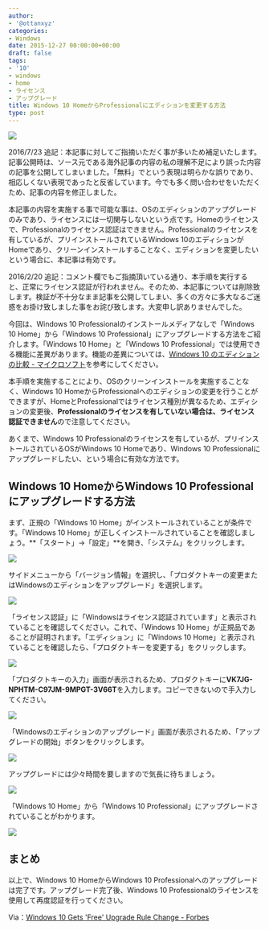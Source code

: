 ```yaml
---
author:
- '@ottanxyz'
categories:
- Windows
date: 2015-12-27 00:00:00+00:00
draft: false
tags:
- '10'
- windows
- home
- ライセンス
- アップグレード
title: Windows 10 HomeからProfessionalにエディションを変更する方法
type: post
---
```


![](151227-567f5252267e5-1.jpg)

2016/7/23 追記：本記事に対してご指摘いただく事が多いため補足いたします。記事公開時は、ソース元である海外記事の内容の私の理解不足により誤った内容の記事を公開してしまいました。「無料」でという表現は明らかな誤りであり、相応しくない表現であったと反省しています。今でも多く問い合わせをいただくため、記事の内容を修正しました。

本記事の内容を実施する事で可能な事は、OSのエディションのアップグレードのみであり、ライセンスには一切関与しないという点です。Homeのライセンスで、Professionalのライセンス認証はできません。Professionalのライセンスを有しているが、プリインストールされているWindows 10のエディションがHomeであり、クリーンインストールすることなく、エディションを変更したいという場合に、本記事は有効です。

2016/2/20 追記：コメント欄でもご指摘頂いている通り、本手順を実行すると、正常にライセンス認証が行われません。そのため、本記事については削除致します。検証が不十分なまま記事を公開してしまい、多くの方々に多大なるご迷惑をお掛け致しました事をお詫び致します。大変申し訳ありませんでした。

今回は、Windows 10 Professionalのインストールメディアなしで「Windows 10 Home」から「Windows 10 Professional」にアップグレードする方法をご紹介します。「Windows 10 Home」と「Windows 10 Professional」では使用できる機能に差異があります。機能の差異については、[Windows 10 のエディションの比較 - マイクロソフト](https://www.microsoft.com/ja-jp/windows/windows-10-editions)を参考にしてください。

本手順を実施することにより、OSのクリーンインストールを実施することなく、Windows 10 HomeからProfessionalへのエディションの変更を行うことができますが、HomeとProfessionalではライセンス種別が異なるため、エディションの変更後、**Professionalのライセンスを有していない場合は、ライセンス認証できません**ので注意してください。

あくまで、Windows 10 Professionalのライセンスを有しているが、プリインストールされているOSがWindows 10 Homeであり、Windows 10 Professionalにアップグレードしたい、という場合に有効な方法です。

## Windows 10 HomeからWindows 10 Professionalにアップグレードする方法

まず、正規の「Windows 10 Home」がインストールされていることが条件です。「Windows 10 Home」が正しくインストールされていることを確認しましょう。**「スタート」→「設定」**を開き、「システム」をクリックします。

![](151227-567f5252ccc12-1.png)

サイドメニューから「バージョン情報」を選択し、「プロダクトキーの変更またはWindowsのエディションをアップグレード」を選択します。

![](151227-567f525fbf5e2-1.png)

「ライセンス認証」に「Windowsはライセンス認証されています」と表示されていることを確認してください。これで、「Windows 10 Home」が正規品であることが証明されます。「エディション」に「Windows 10 Home」と表示されていることを確認したら、「プロダクトキーを変更する」をクリックします。

![](151227-567f526dd2b31-1.png)

「プロダクトキーの入力」画面が表示されるため、プロダクトキーに**VK7JG-NPHTM-C97JM-9MPGT-3V66T**を入力します。コピーできないので手入力してください。

![](151227-567f527b57b18.png)

「Windowsのエディションのアップグレード」画面が表示されるため、「アップグレードの開始」ボタンをクリックします。

![](151227-567f527c3ecb3.png)

アップグレードには少々時間を要しますので気長に待ちましょう。

![](151227-567f527d2b82a.png)

「Windows 10 Home」から「Windows 10 Professional」にアップグレードされていることがわかります。

![](151227-567f527de0e8a.png)

## まとめ

以上で、Windows 10 HomeからWindows 10 Professionalへのアップグレードは完了です。アップグレード完了後、Windows 10 Professionalのライセンスを使用して再度認証を行ってください。

Via：[Windows 10 Gets 'Free' Upgrade Rule Change - Forbes](http://www.forbes.com/sites/gordonkelly/2015/12/22/windows-10-free-upgrade-key/)

